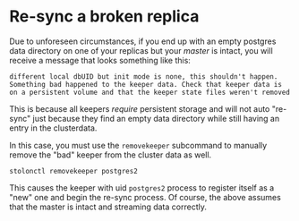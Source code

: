 # Re-sync a broken replica

Due to unforeseen circumstances, if you end up with an empty postgres data directory on one of your replicas but your _master_ is intact, you will receive a message that looks something like this:

```
different local dbUID but init mode is none, this shouldn't happen. Something bad happened to the keeper data. Check that keeper data is on a persistent volume and that the keeper state files weren't removed
```

This is because all keepers _require_ persistent storage and will not auto "re-sync" just because they find an empty data directory while still having an entry in the clusterdata.

In this case, you must use the `removekeeper` subcommand to manually remove the "bad" keeper from the cluster data as well.

```
stolonctl removekeeper postgres2
```

This causes the keeper with uid `postgres2` process to register itself as a "new" one and begin the re-sync process.
Of course, the above assumes that the master is intact and streaming data correctly.
